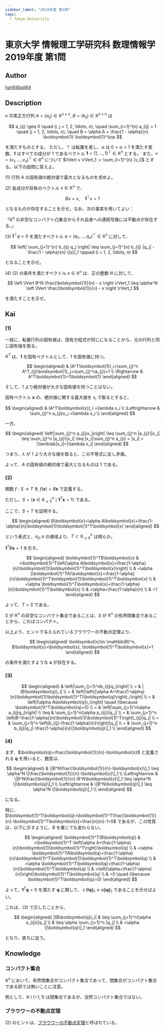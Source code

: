 ```yaml
---
sidebar_label: "2019年度 第1問"
tags:
  - Tokyo-University
---
```

# 東京大学 情報理工学研究科 数理情報学 2019年度 第1問

## **Author**
[hari64boli64](https://github.com/hari64boli64/GraduateSchoolEntranceExamination)

## **Description**
$n$ 次実正方行列 $A = (a_{ij}) \in \mathbb{R}^{n \times n}$, $B = (b_{ij}) \in \mathbb{R}^{n \times n}$ は

$$
a_{ij} \geq 0 \quad (i, j = 1, 2, \ldots, n), \quad \sum_{i=1}^{n} a_{ij} = 1 \quad (j = 1, 2, \ldots, n), \quad B = \alpha A + \frac{1 - \alpha}{n} \boldsymbol{1} \boldsymbol{1}^\top
$$

を満たすものとする。
ただし、$\top$ は転置を表し、$\alpha$ は $0 < \alpha < 1$ を満たす実数、$\boldsymbol{1}$ はすべての成分が $1$ であるベクトル $\boldsymbol{1} = (1, \ldots, 1)^\top \in \mathbb{R}^n$ とする。
また、$v = (v_1, \ldots, v_n)^\top \in \mathbb{R}^n$ について $\lVert v \rVert_1 := \sum_{i=1}^{n} |v_i|$ とする。以下の設問に答えよ。

(1) 行列 $A$ の固有値の絶対値で最大となるものを求めよ。

(2) 各成分が非負のベクトル $x \in \mathbb{R}^n$ で、

$$
Bx = x, \quad \boldsymbol{1}^\top x = 1
$$

となるものが存在することを示せ。なお、次の事実を用いてよい：

「$\mathbb{R}^n$ の非空なコンパクト凸集合からそれ自身への連続写像には不動点が存在する。」

(3) $\boldsymbol{1}^\top q = 0$ を満たすベクトル $q = (q_1, \ldots, q_n)^\top \in \mathbb{R}^n$ に対して、

$$
\left| \sum_{j=1}^{n} b_{ij} q_j \right| \leq \sum_{j=1}^{n} b_{ij} |q_j| - \frac{1 - \alpha}{n} \|q\|_1 \qquad (i = 1, 2, \ldots, n)
$$

となることを示せ。

(4) (2) の条件を満たすベクトル $x \in \mathbb{R}^n$ は、正の整数 $N$ に対して、

$$
\left \lVert B^N \frac{\boldsymbol{1}}{n} - x \right \rVert_1 \leq \alpha^N \left \lVert \frac{\boldsymbol{1}}{n} - x \right \rVert_1
$$

を満たすことを示せ。


## **Kai**
### (1)
一般に、転置行列の固有値は、固有方程式が同じになることから、元の行列と同じ固有値を取る。

$A^T$ は、$\boldsymbol{1}$ を固有ベクトルとして、$1$ を固有値に持つ。

$$
\begin{aligned}
                & (A^T\boldsymbol{1})_i=\sum_{j}^n A^T_{ij}\boldsymbol{1}_j=\sum_{j}^na_{ji}=1 \\
    \Rightarrow & A^T\boldsymbol{1}=1\boldsymbol{1}
\end{aligned}
$$

そして、$1$ より絶対値が大きな固有値を持つことはない。

固有ベクトル $\boldsymbol{x}$ の、絶対値に関する最大値を $x_i$ で取るとすると、

$$
\begin{aligned}
                    & (A^T\boldsymbol{x})_i =\lambda x_i        \\
    \Leftrightarrow & \sum_{j}^n a_{ji}x_j =\lambda x_i \\
\end{aligned}
$$

一方、

$$
\begin{aligned}
    \left|\sum_{j}^n a_{ji}x_j\right| \leq \sum_{j}^n |a_{ji}\|x_j| \leq \sum_{j}^n |a_{ji}\|x_i| \leq |x_i|\sum_{j}^n a_{ji} = |x_i| < |\lambda\|x_i|=|\lambda x_i|
\end{aligned}
$$

つまり、$\lambda$ が $1$ より大きな値を取ると、この不等式に反し矛盾。

よって、$A$ の固有値の絶対値で最大となるものは $1$ である。

### (2)
関数 $f:S \to T$ を $f(\boldsymbol{x})=B\boldsymbol{x}$ で定義する。

ただし、$S=\{\boldsymbol{x}\in \mathbb{R}_{\geq 0}^n \mid \boldsymbol{1}^T\boldsymbol{x}=1 \}$ である。

ここで、$S=T$ を証明する。

$$
\begin{aligned}
    B\boldsymbol{x}=\alpha A\boldsymbol{x}+\frac{1-\alpha}{n}\boldsymbol{1}\boldsymbol{1}^T\boldsymbol{x}
\end{aligned}
$$

という表式と、$a_{ij},\alpha$ の値域より、$T \subset \mathbb{R}_{\geq 0}^n$ は明らか。

$\boldsymbol{1}^TB\boldsymbol{x}=1$ を示す。

$$
\begin{aligned}
    \boldsymbol{1}^TB\boldsymbol{x} & =\boldsymbol{1}^T\left(\alpha A\boldsymbol{x}+\frac{1-\alpha}{n}\boldsymbol{1}\boldsymbol{1}^T\boldsymbol{x}\right) \\
                    & =\alpha (\boldsymbol{1}^TA)\boldsymbol{x}+\frac{1-\alpha}{n}\boldsymbol{1}^T\boldsymbol{1}\boldsymbol{1}^T\boldsymbol{x}    \\
                    & =\alpha \boldsymbol{1}^T\boldsymbol{x}+\frac{1-\alpha}{n}\boldsymbol{1}^T\boldsymbol{x}                     \\
                    & =\alpha+\frac{1-\alpha}{n}                                                  \\
                    & =1
\end{aligned}
$$

よって、$T=S$ である。

$S$ が $\mathbb{R}^n$ の非空なコンパクト集合であることは、$S$ が $\mathbb{R}^n$ の有界閉集合であることから、これはコンパクト。

以上より、ヒントで与えられているブラウワーの不動点定理より、

$$
\begin{aligned}
    \boldsymbol{x}\in \mathbb{R}^n,
    B\boldsymbol{x}=\boldsymbol{x}, \boldsymbol{1}^T\boldsymbol{x}=1
\end{aligned}
$$

の条件を満たすような $\boldsymbol{x}$ が存在する。

### (3)

$$
\begin{aligned}
         & \left|\sum_{j=1}^nb_{ij}q_j\right|                                            \\
    =    & |(B\boldsymbol{q})_i|                                                                 \\
    =    & \left|\left((\alpha A+\frac{1-\alpha}{n}\boldsymbol{1}\boldsymbol{1}^T)\boldsymbol{q}\right)_i\right| \\
    =    & \left|(\alpha A\boldsymbol{q})_i\right| \quad (\because \boldsymbol{1}^T\boldsymbol{q}=0)             \\
    =    & \left|\sum_{j=1}^n\alpha a_{ij}q_j\right|                                     \\
    \leq & \sum_{j=1}^n(\alpha a_{ij})|q_j|                                              \\
    =    & \sum_{j=1}^n \left(B-\frac{1-\alpha}{n}\boldsymbol{1}\boldsymbol{1}^T\right)_{ij}|q_j|        \\
    =    & \sum_{j=1}^n \left(b_{ij}-\frac{1-\alpha}{n}\right)|q_j|                      \\
    =    & \sum_{j=1}^n b_{ij}|q_j|-\frac{1-\alpha}{n}\|\boldsymbol{q}\|_1                       \\
\end{aligned}
$$

### (4)
まず、$\boldsymbol{q}=\frac{\boldsymbol{1}}{n}-\boldsymbol{x}$ と定義される $\boldsymbol{q}$ を用いると、題意は、

$$
\begin{aligned}
                    & \|B^N\frac{\boldsymbol{1}}{n}-\boldsymbol{x}\|_1 \leq \alpha^N \|\frac{\boldsymbol{1}}{n}-\boldsymbol{x}\|_1 \\
    \Leftrightarrow & \|B^N\frac{\boldsymbol{1}}{n}-B^N\boldsymbol{x}\|_1 \leq \alpha^N \|\boldsymbol{q}\|_1               \\
    \Leftrightarrow & \|B^N\boldsymbol{q}\|_1 \leq \alpha^N \|\boldsymbol{q}\|_1                                   \\
\end{aligned}
$$

になる。

特に、$\boldsymbol{1}^T\boldsymbol{q}=\boldsymbol{1}^T\frac{\boldsymbol{1}}{n}-\boldsymbol{1}^T\boldsymbol{x}=\frac{n}{n}-1=0$ であるが、この性質は、以下に示すように、$B$ を乗じても変わらない。

$$
\begin{aligned}
    \boldsymbol{1}^T(B\boldsymbol{q}) & =\boldsymbol{1}^T \left(\alpha A+\frac{1-\alpha}{n}\boldsymbol{1}\boldsymbol{1}^T\right)\boldsymbol{q} \\
                      & =\alpha \boldsymbol{1}^TA\boldsymbol{q}+\frac{1-\alpha}{n}\boldsymbol{1}^T\boldsymbol{1}\boldsymbol{1}^T\boldsymbol{q} \\
                      & =\alpha \boldsymbol{1}^T\boldsymbol{q}+\frac{1-\alpha}{n}\boldsymbol{1}^T\boldsymbol{q}                \\
                      & =\left(\alpha+\frac{1-\alpha}{n}\right)\boldsymbol{1}^T\boldsymbol{q}                  \\
                      & =0 \quad (\because \boldsymbol{1}^T\boldsymbol{q}=0)
\end{aligned}
$$

よって、$\boldsymbol{1}^T\boldsymbol{q}=0$ を満たす $\boldsymbol{q}$ に関して、$\|B\boldsymbol{q}\|_1\leq \alpha\|\boldsymbol{q}\|_1$ であることを示せばよい。

これは、(3) で示したことから、

$$
\begin{aligned}
    |(B\boldsymbol{q})_i| & \leq \sum_{j=1}^n(\alpha a_{ij})|q_j| \\
                  & \leq \alpha \sum_{j=1}^n |q_j|        \\
                  & =\alpha \|\boldsymbol{q}\|_1
\end{aligned}
$$

となり、直ちに従う。

## **Knowledge**
### コンパクト集合
$\mathbb{R}^n$ において、有界閉集合がコンパクト集合であって、閉集合がコンパクト集合である訳では無いことに注意。

例として、$\mathbb{R} \setminus (-1,1)$ は閉集合であるが、当然コンパクト集合ではない。

### ブラウワーの不動点定理
(2) のヒントは、[ブラウワーの不動点定理](https://en.wikipedia.org/wiki/Brouwer_fixed-point_theorem)と呼ばれている。